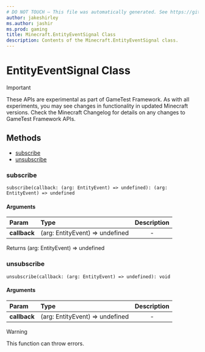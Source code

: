 ```yaml
---
# DO NOT TOUCH — This file was automatically generated. See https://github.com/Mojang/MinecraftScriptingApiDocsGenerator to modify descriptions, examples, etc.
author: jakeshirley
ms.author: jashir
ms.prod: gaming
title: Minecraft.EntityEventSignal Class
description: Contents of the Minecraft.EntityEventSignal class.
---
```

# EntityEventSignal Class
>[!IMPORTANT]
>These APIs are experimental as part of GameTest Framework. As with all experiments, you may see changes in functionality in updated Minecraft versions. Check the Minecraft Changelog for details on any changes to GameTest Framework APIs.



## Methods
- [subscribe](#subscribe)
- [unsubscribe](#unsubscribe)
  
### **subscribe**
`
subscribe(callback: (arg: EntityEvent) => undefined): (arg: EntityEvent) => undefined
`

#### Arguments
| Param | Type | Description |
| :--- | :--- | :---: |
| **callback** | (arg: EntityEvent) => undefined | - |

Returns (arg: EntityEvent) => undefined


### **unsubscribe**
`
unsubscribe(callback: (arg: EntityEvent) => undefined): void
`

#### Arguments
| Param | Type | Description |
| :--- | :--- | :---: |
| **callback** | (arg: EntityEvent) => undefined | - |


> [!WARNING]
> This function can throw errors.

